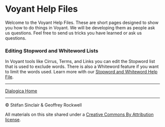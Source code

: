 # Voyant Help Files

Welcome to the Voyant Help Files. These are short pages designed to show you how to do things in Voyant. We will be developing them as people ask us questions. Feel free to send us tricks you have learned or ask us questions.

### Editing Stopword and Whiteword Lists
In Voyant tools like Cirrus, Terms, and Links you can edit the Stopword list that is used to exclude words. There is also a Whiteword feature if you want to limit the words used. Learn more with our [Stopword and Whiteword Help File](/stopword.md).

----

[Dialogica Home](/index.md)

----

&copy; Stéfan Sinclair & Geoffrey Rockwell

All materials on this site shared under a [Creative Commons By Attribution license](https://creativecommons.org/licenses/by/4.0/).
